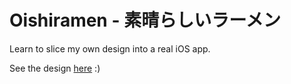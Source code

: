 # Oishiramen - 素晴らしいラーメン

Learn to slice my own design into a real iOS app.

See the design [here](https://dribbble.com/shots/17423551-Oishiramen-Food-Ordering-Mobile-App) :)
